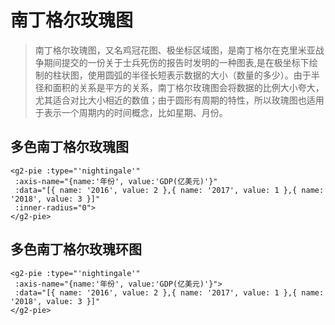# 南丁格尔玫瑰图
>南丁格尔玫瑰图，又名鸡冠花图、极坐标区域图，是南丁格尔在克里米亚战争期间提交的一份关于士兵死伤的报告时发明的一种图表,是在极坐标下绘制的柱状图，使用圆弧的半径长短表示数据的大小（数量的多少）。由于半径和面积的关系是平方的关系，南丁格尔玫瑰图会将数据的比例大小夸大，尤其适合对比大小相近的数值；由于圆形有周期的特性，所以玫瑰图也适用于表示一个周期内的时间概念，比如星期、月份。

## 多色南丁格尔玫瑰图
```vue
<g2-pie :type="'nightingale'"
 :axis-name="{name:'年份', value:'GDP(亿美元)'}"
 :data="[{ name: '2016', value: 2 },{ name: '2017', value: 1 },{ name: '2018', value: 3 }]"
 :inner-radius="0">
</g2-pie>
```
<g2-pie :type="'nightingale'" :axis-name="{name:'年份', value:'GDP(亿美元)'}" :inner-radius="0"></g2-pie>

## 多色南丁格尔玫瑰环图
```vue
<g2-pie :type="'nightingale'"
 :axis-name="{name:'年份', value:'GDP(亿美元)'}">
 :data="[{ name: '2016', value: 2 },{ name: '2017', value: 1 },{ name: '2018', value: 3 }]"
</g2-pie>
```
<g2-pie :type="'nightingale'" :axis-name="{name:'年份', value:'GDP(亿美元)'}"></g2-pie>